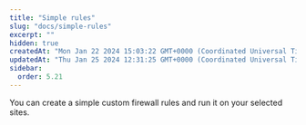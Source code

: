 ```yaml
---
title: "Simple rules"
slug: "docs/simple-rules"
excerpt: ""
hidden: true
createdAt: "Mon Jan 22 2024 15:03:22 GMT+0000 (Coordinated Universal Time)"
updatedAt: "Thu Jan 25 2024 12:31:25 GMT+0000 (Coordinated Universal Time)"
sidebar:
  order: 5.21
---
```

You can create a simple custom firewall rules and run it on your selected sites.
